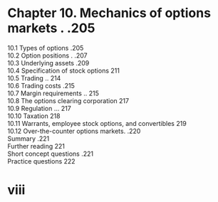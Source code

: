 # Chapter 10. Mechanics of options markets . .205  

10.1 Types of options .205   
10.2 Option positions . .207   
10.3 Underlying assets .209   
10.4 Specification of stock options 211   
10.5 Trading .. 214   
10.6 Trading costs .215   
10.7 Margin requirements .. 215   
10.8 The options clearing corporation 217   
10.9 Regulation ... 217   
10.10 Taxation 218   
10.11 Warrants, employee stock options, and convertibles 219   
10.12 Over-the-counter options markets. .220   
Summary .221   
Further reading 221   
Short concept questions .221   
Practice questions 222  

# viii  
